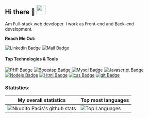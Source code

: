 ## Hi there 👋 <img src="https://raw.githubusercontent.com/MartinHeinz/MartinHeinz/master/wave.gif" width="30px">

Am Full-stack web developer. I work as Front-end and Back-end development. 

**Reach Me Out:<br>**

[![Linkedin Badge](https://img.shields.io/badge/-shema-faysal?style=flat&labelColor=0e76a8&logo=linkedin&logoColor=white)](https://www.linkedin.com/in/shema-faysal)  [![Mail Badge](https://img.shields.io/badge/-shemafaysal-c0392b?style=flat&labelColor=c0392b&logo=gmail&logoColor=white)](mailto:shemafaysal@gmail.com)

<!--
**fayzo/fayzo** is a ✨ _special_ ✨ repository because its `README.md` (this file) appears on your GitHub profile.

Here are some ideas to get you started:

- 🔭 I’m currently working on React
- 🌱 I’m currently learning PHP/Javascript
- 👯 I’m looking to collaborate on different sector
- 🤔 I’m looking for help with working in team not as individual
- 💬 Ask me about How i land this journal as coder
- 📫 How to reach me: shemafaysal@gmail.com
- 😄 Pronouns: U Live Once No Hard Life
- ⚡ Fun fact: Work smarter not harder
-->

#### Top Technologies & Tools

[![PHP Badge](https://img.shields.io/badge/php-%23777BB4.svg?style=for-the-badge&logo=php&logoColor=white)](#) [![Bootstap Badge](https://img.shields.io/badge/bootstrap-%23563D7C.svg?style=for-the-badge&logo=bootstrap&logoColor=white)](#) [![Mysql Badge](https://img.shields.io/badge/mysql-%2300f.svg?style=for-the-badge&logo=mysql&logoColor=white)](#)
[![Javascript Badge](https://img.shields.io/badge/-Javascript-F0DB4F?style=for-the-badge&labelColor=black&logo=javascript&logoColor=F0DB4F)](#)[![Nodejs Badge](https://img.shields.io/badge/-Node_js-3C873A?style=for-the-badge&labelColor=black&logo=node.js&logoColor=3C873A)](#) [![Html Badge](https://img.shields.io/badge/html%20-%23E34F26.svg?&style=for-the-badge&labelColor=black&logo=html5&logoColor=white)](#) [![css Badge](https://img.shields.io/badge/css%20-%231572B6.svg?&style=for-the-badge&labelColor=black&logo=css3&logoColor=white)](#) [![git Badge](https://img.shields.io/badge/git%20-%23F05032.svg?&style=for-the-badge&labelColor=black&logo=git&logoColor=white)](#)


### Statistics:
|My overall statistics|Top most languages |
|------------------|-------------|
|![Nkubito Pacis's github stats](https://github-readme-stats.vercel.app/api?username=N-pacis&show_icons=true&hide_border=true&count_private=true&theme=tokyonight)|![Top Languages](https://github-readme-stats.vercel.app/api/top-langs/?username=N-pacis&langs_count=10&count_private=true&hide_border=true&theme=tokyonight&layout=compact)|
